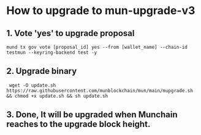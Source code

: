 # How to upgrade to mun-upgrade-v3
## 1. Vote 'yes' to upgrade proposal
```
mund tx gov vote [proposal_id] yes --from [wallet_name] --chain-id testmun --keyring-backend test -y
```

## 2. Upgrade binary
```
 wget -O update.sh https://raw.githubusercontent.com/munblockchain/mun/main/mupgrade.sh && chmod +x update.sh && sh update.sh
```

## 3. Done, It will be upgraded when Munchain reaches to the upgrade block height. 
